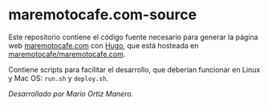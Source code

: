 # maremotocafe.com-source
Este repositorio contiene el código fuente necesario para generar la página web [maremotocafe.com](http://maremotocafe.com) con [Hugo](https://gohugo.io/), que está hosteada en [maremotocafe/maremotocafe.com](https://github.com/maremotocafe/maremotocafe.com).

Contiene scripts para facilitar el desarrollo, que deberían funcionar en Linux y Mac OS: `run.sh` y `deploy.sh`.

*Desarrollado por Mario Ortiz Manero.*
